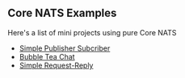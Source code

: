 
## Core NATS Examples

Here's a list of mini projects using pure Core NATS
- [Simple Publisher Subcriber](./01-simple-pubsub-demo/README.md)
- [Bubble Tea Chat](./02-bubble-tea-chat/README.md)
- [Simple Request-Reply](./03-request-reply/README.md)
